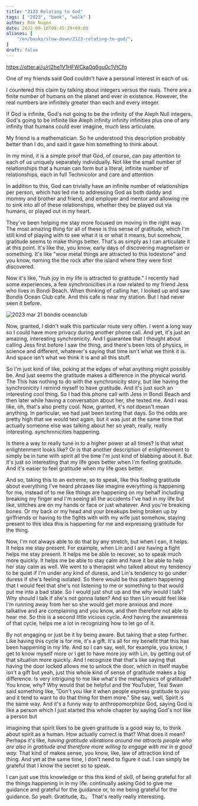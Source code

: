 ```yaml
---
title: "2123 Relating to God"
tags: [ "2023", "book", "walk" ]
author: Rob Nugen
date: 2022-09-10T08:45:29+09:00
aliases: [
    "/en/books/slow-down/2123-relating-to-god/",
]
draft: false
---
```


https://otter.ai/u/rI2he1V1HFWCka0q6gu0c1VtCfg

One of my friends said God couldn't have a personal interest in each
of us.

I countered this claim by talking about integers versus the
reals. There are a finite number of humans on the planet and ever in
existence. However, the real numbers are infinitely greater than each
and every integer.

If God is infinite, God's not going to be the infinity of the Aleph Null
integers. God's going to be infinite like Aleph infinity infinity
infinities plus one of any infinity that humans could ever imagine,
much less articulate.

My friend is a mathematician. So he understood this description
probably better than I do, and said it gave him something to think
about.

In my mind, it is a simple proof that God, of course, can pay attention
to each of us uniquely separately individually. Not like the small
number of relationships that a human can form but a literal, infinite
number of relationships, each in full Technicolor and care and
attention

In addition to this, God
can trivially have an infinite number of relationships per person,
which has led me to addressing God as both daddy and mommy and brother
and friend, and employer and mentor and allowing me to sink into all
of these relationships, whether they be played out via humans, or
played out in my heart.

They've been helping me stay more focused on
moving in the right way. The most amazing thing for all of these is
this sense of gratitude, which I'm still kind of playing with to see
what it is or what it means, but somehow, gratitude seems to make
things better. That's as simply as I can articulate it at this
point. It's like the, you know, early days of discovering magnetism or
something. It's like "wow metal things are attracted to this lodestone"
and you know, naming the the rock after the island where they were
first discovered.

Now it's like, "huh joy in my life is attracted to gratitude."
I recently had some experiences, a few synchronicities in a
row related to my friend Jess who lives in Bondi Beach.
When thinking of calling her, I looked up
and saw Bondis Ocean Club cafe. And this cafe is near my
station. But I had never seen it before.

<img
src="https://b.robnugen.com/blog/2023/2023_mar_21_bondis_oceanclub.jpg"
alt="2023 mar 21 bondis oceanclub"
class="title" />

Now, granted, I didn't walk
this particular route very often. I went a long way so I could have
more privacy during another phone call. And yet, it's just an amazing,
interesting synchronicity. And I guarantee that I thought about
calling Jess first before I saw the thing, and there's been
lots of physics, in science and different, whatever's saying that time
isn't what we think it is. And space isn't what we think it is and all
this stuff.

So I'm just kind of like, poking at the edges of what
anything might possibly be. And just seems the gratitude makes a
difference in the physical world. The This has nothing to do with the
synchronicity story, but like having the synchronicity I remind myself
to have gratitude. And it's just such an interesting cool thing. So I
had this phone call with Jess in Bondi
Beach and then later while having a
conversation about her, she texted me. And I was like, oh, that's also
pretty cool. Now, granted, it's not doesn't mean anything. In
particular, we had just been texting that days. So the odds are pretty
high that we would text again, but it was just at the same time that
actually someone else was talking about her so yeah, really, really
interesting. synchronicities happening.

Is there a way to really tune
in to a higher power at all times? Is that what enlightenment looks
like? Or is that another description of enlightenment to simply be in
tune with spirit all the time I'm just kind of blabbing about it. But
it's just so interesting that my life goes better when I'm feeling
gratitude. And it's easier to feel gratitude when my life goes
better.

And so, taking this to an extreme, so to speak, like this
feeling gratitude about everything I've heard phrases like imagine
everything is happening for me, instead of to me like things are
happening on my behalf including breaking my finger and I'm seeing all
the accidents I've had in my life but like, stitches are on my hands
or face or just whatever. And you're breaking bones. Or my back or my
head and your breakups being broken up by girlfriends or having to the
fights with with my wife just somehow, staying present to this idea
this is happening for me and expressing gratitude for the thing.

Now,
I'm not always able to do that by any stretch, but when I can, it
helps. It helps me stay present. For example, when Lin and I are
having a fight helps me stay present. It helps me be able to recover,
so to speak much more quickly. It helps me be able to stay calm and
have it be able to help her stay calm as well. We went to a therapist
who talked about my tendency to be quiet if I'm under any kind of
duress, and Lin's tendency to go under duress if she's feeling
isolated. So there would be this pattern happening that I would feel
that she's not listening to me or something to that would put me into
a bad state. So I would just shut up and the why would I talk? Why
should I talk if she's not gonna listen? And so then Lin would feel
like I'm running away from her so she would get more anxious and more
talkative and are complaining and you know, and then therefore not
able to hear me. So this is a second little vicious cycle. And having
the awareness of that cycle, helps me a lot in recognizing how to let
go of it.

By not engaging or just be it by being aware. But taking that a step
further. Like having this cycle is for me, it's a gift. It's all for
my benefit that this has been happening in my life. And so I can say,
well, for example, you know, I get to know myself more or I get to
have more joy with Lin, by getting out of that situation more
quickly. And I recognize that that's like saying that having the door
locked allows me to unlock the door, which in itself maybe isn't a
gift but yeah, just this whole kind of sense of gratitude makes a big
difference. Is very intriguing to me like what's the metaphysics of
gratitude? You know, why? Why would that be helpful and the YouTuber,
Teal Swan said something like, "Don't you like it when people express
gratitude to you and it tend to want to do that thing for
them more." She say, well, Spirit is the same way. And it's a funny way
to anthropomorphize God, saying God
is like a person which I just started this whole chapter by saying
God's not like a person but

Imagining that spirit likes to be given gratitude is a good way
to, to think about spirit as a human. How actually correct is that?
What
does it mean? Perhaps it's like, *having gratitude vibrations around me
attracts people who are also in gratitude and therefore more willing
to engage with me in a good way.* That kind of makes sense, you know,
like, law of attraction kind of thing. And yet at the same time, I
don't need to figure it out. I can simply be grateful that I know the
secret so to speak.

I
can just use this knowledge or this this kind of skill, of being
grateful for all the things happening in in my life. continually
asking God to give me guidance and grateful for the guidance or, to me
being grateful for the guidance.  So yeah. Gratitude,
ね。 That's really really interesting.
